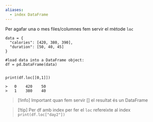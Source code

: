 ```yaml
---
aliases:
  - index DataFrame
---
```

Per agafar una o mes files/columnes fem servir el mètode `loc`


```
data = {  
  "calories": [420, 380, 390],  
  "duration": [50, 40, 45]  
}  
  
#load data into a DataFrame object:  
df = pd.DataFrame(data)


print(df.loc[[0,1]])

>	0    420    50
>	1    380    40
```

>[!info] Important
>quan fem servir [] el resultat és un DataFrame

>[!tip] Per df amb index
>per fer el `loc` refereixte al index
>`print(df.loc["day2"])`


